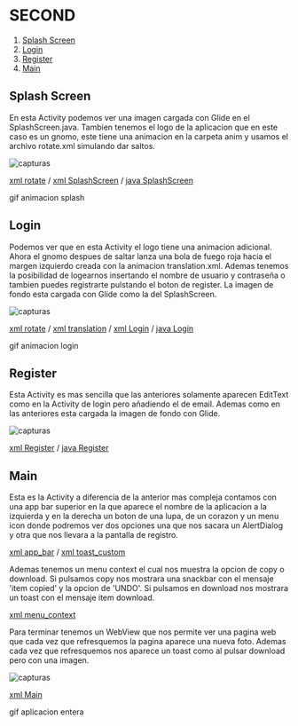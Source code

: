 # SECOND

1. [Splash Screen](#id1)
2. [Login](#id2)
3. [Register](#id3)
4. [Main](#id4)

## Splash Screen<a name="id1"></a>

En esta Activity podemos ver una imagen cargada con Glide en el SplashScreen.java. Tambien tenemos el logo de la aplicacion que en este caso es un gnomo, 
este tiene una animacion en la carpeta anim y usamos el archivo rotate.xml simulando dar saltos.

![capturas](https://github.com/Marcosmartin16/Second/blob/materialLogin/capturas/CapturaSplass.PNG)

[xml rotate](https://github.com/Marcosmartin16/Second/blob/materialLogin/app/src/main/res/anim/rotate.xml) /
[xml SplashScreen](https://github.com/Marcosmartin16/Second/blob/materialLogin/app/src/main/res/layout/activity_splash_screen.xml) /
[java SplashScreen](https://github.com/Marcosmartin16/Second/blob/materialLogin/app/src/main/java/com/first/second/SplashScreen.java)


gif animacion splash

## Login<a name="id2"></a>

Podemos ver que en esta Activity el logo tiene una animacion adicional. Ahora el gnomo despues de saltar lanza una bola de fuego roja hacia el margen izquierdo creada con la animacion translation.xml.
Ademas tenemos la posibilidad de logearnos insertando el nombre de usuario y contraseña o tambien puedes registrarte pulstando el boton de register. La imagen de fondo esta cargada con Glide como la del SplashScreen.

![capturas](https://github.com/Marcosmartin16/Second/blob/materialLogin/capturas/CapturaLogin.PNG)

[xml rotate](https://github.com/Marcosmartin16/Second/blob/materialLogin/app/src/main/res/anim/rotate.xml) /
[xml translation](https://github.com/Marcosmartin16/Second/blob/materialLogin/app/src/main/res/anim/translation.xml) /
[xml Login](https://github.com/Marcosmartin16/Second/blob/materialLogin/app/src/main/res/layout/activity_login.xml) /
[java Login](https://github.com/Marcosmartin16/Second/blob/materialLogin/app/src/main/java/com/first/second/Login.java)


gif animacion login

## Register<a name="id3"></a>

Esta Activity es mas sencilla que las anteriores solamente aparecen EditText como en la Activity de login pero añadiendo el de email. Ademas como en las anteriores esta cargada la imagen de 
fondo con Glide.

![capturas](https://github.com/Marcosmartin16/Second/blob/materialLogin/capturas/CapturaRegister.PNG)

[xml Register](https://github.com/Marcosmartin16/Second/blob/materialLogin/app/src/main/res/layout/activity_register.xml) /
[java Register](https://github.com/Marcosmartin16/Second/blob/materialLogin/app/src/main/java/com/first/second/Register.java)

## Main<a name="id4"></a>
Esta es la Activity a diferencia de la anterior mas compleja contamos con una app bar superior en la que aparece el nombre de la aplicacion a la izquierda y en la derecha un boton de una lupa, de
un corazon y un menu icon donde podremos ver dos opciones una que nos sacara un AlertDialog y otra que nos llevara a la pantalla de registro.

[xml app_bar](https://github.com/Marcosmartin16/Second/blob/materialLogin/app/src/main/res/menu/app_bar.xml) /
[xml toast_custom](https://github.com/Marcosmartin16/Second/blob/materialLogin/app/src/main/res/layout/toast_custom.xml)

Ademas tenemos un menu context el cual nos muestra la opcion de copy o download. Si pulsamos copy nos mostrara una snackbar con el mensaje 'item copied' y la opcion de 'UNDO'.
Si pulsamos en download nos mostrara un toast con el mensaje item download.

[xml menu_context](https://github.com/Marcosmartin16/Second/blob/materialLogin/app/src/main/res/menu/menu_context.xml)

Para terminar tenemos un WebView que nos permite ver una pagina web que cada vez que refresquemos la pagina aparece una nueva foto. Ademas cada vez que refresquemos nos aparece un toast como 
al pulsar download pero con una imagen.

![capturas](https://github.com/Marcosmartin16/Second/blob/materialLogin/capturas/main.PNG)

[xml Main](https://github.com/Marcosmartin16/Second/blob/materialLogin/app/src/main/res/layout/activity_main.xml)


gif aplicacion entera









